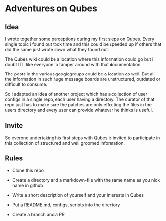 Adventures on Qubes
===================

Idea
----

I wrote together some perceptions during my first steps on Qubes. Every single
topic i found out took time and this could be speeded up if others that did the
same just wrote down what they found out.

The Qubes wiki could be a location where this information could go but i doubt
ITL like everyone to tamper around with that documentation.

The posts in the various googlegroups could be a location as well. But all the
information in such huge message boards are unstructured, outdated or difficult
to consume.

So i adapted an idea of another project which has a collection of user configs
in a single repo, each user having a directory. The curator of that repo just
has to make sure the patches are only effecting the files in the users
directory and every user can provide whatever he thinks is useful.

Invite
------

So everone undertaking his first steps with Qubes is invited to participate in
this collection of structured and well groomed information. 

Rules
-----

- Clone this repo

- Create a directory and a markdown-file with the same name as you nick name in github

- Write a short description of yourself and your interests in Qubes

- Put a README.md, configs, scripts into the directory

- Create a branch and a PR

